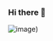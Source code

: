 ### Hi there 👋
![image](https://user-images.githubusercontent.com/129084273/227985566-d55c065e-503b-4d34-8019-6ea0d6b5e56d.png))

<!--
**gillism24/gillism24** is a ✨ _special_ ✨ repository because its `README.md` (this file) appears on your GitHub profile.

Here are some ideas to get you started:

- 🔭 I’m currently working on ...
- 🌱 I’m currently learning ...
- 👯 I’m looking to collaborate on ...
- 🤔 I’m looking for help with ...
- 💬 Ask me about ...
- 📫 How to reach me: ...
- 😄 Pronouns: ...
- ⚡ Fun fact: ...
-->
